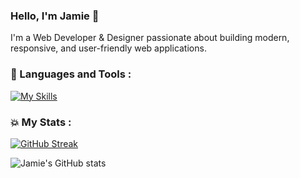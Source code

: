 ### Hello, I'm Jamie 👋

I'm a Web Developer & Designer passionate about building modern, responsive, and user-friendly web applications.

### :rocket: Languages and Tools :

[![My Skills](https://skillicons.dev/icons?i=html,css,js,react,nextjs,wordpress,php,mysql,jquery,bootstrap,tailwind,figma,github,mongodb)](https://skillicons.dev)

### :boom: My Stats :

[![GitHub Streak](https://streak-stats.demolab.com?user=jaycee808&theme=prussian&mode=weekly)](https://git.io/streak-stats)

![Jamie's GitHub stats](https://github-readme-stats.vercel.app/api?username=jaycee808&theme=prussian&show_icons=true)

<!--
**jaycee808/jaycee808** is a ✨ _special_ ✨ repository because its `README.md` (this file) appears on your GitHub profile.
-->
